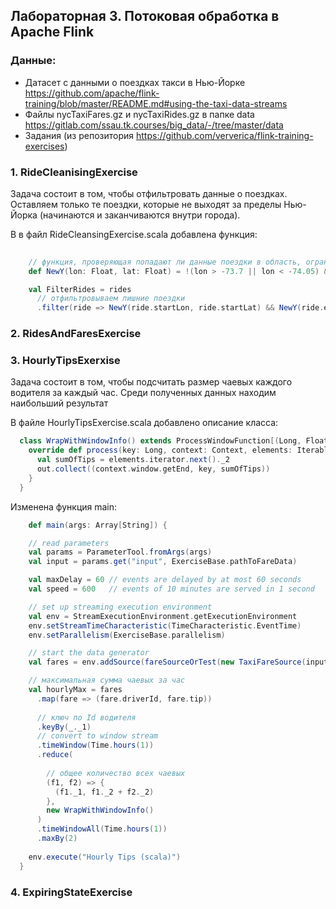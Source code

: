## Лабораторная 3. Потоковая обработка в Apache Flink

### Данные: 
- Датасет с данными о поездках такси в Нью-Йорке https://github.com/apache/flink-training/blob/master/README.md#using-the-taxi-data-streams 
- Файлы nycTaxiFares.gz и nycTaxiRides.gz в папке data https://gitlab.com/ssau.tk.courses/big_data/-/tree/master/data
- Задания (из репозитория https://github.com/ververica/flink-training-exercises)

### 1. RideCleanisingExercise
Задача состоит в том, чтобы отфильтровать данные о поездках.
Оставляем только те поездки, которые не выходят за пределы Нью-Йорка (начинаются и заканчиваются внутри города).

В в файл RideCleansingExercise.scala добавлена функция:

```scala
    
    // функция, проверяющая попадают ли данные поездки в область, ограниченную координатами Нью-Йорка
    def NewY(lon: Float, lat: Float) = !(lon > -73.7 || lon < -74.05) && !(lat > 41.0 || lat < 40.5)

    val FilterRides = rides
      // отфильтровываем лишние поездки 
      .filter(ride => NewY(ride.startLon, ride.startLat) && NewY(ride.endLon, ride.endLat))
```


### 2. RidesAndFaresExercise



### 3. HourlyTipsExerxise
Задача состоит в том, чтобы подсчитать размер чаевых каждого водителя за каждый час. 
Среди полученных данных находим наибольший результат

В файле HourlyTipsExercise.scala добавлено описание класса:

```scala
  class WrapWithWindowInfo() extends ProcessWindowFunction[(Long, Float), (Long, Long, Float), Long, TimeWindow] {
    override def process(key: Long, context: Context, elements: Iterable[(Long, Float)], out: Collector[(Long, Long, Float)]): Unit = {
      val sumOfTips = elements.iterator.next()._2
      out.collect((context.window.getEnd, key, sumOfTips))
    }
  }
```

Изменена функция main:

```scala
    def main(args: Array[String]) {

    // read parameters
    val params = ParameterTool.fromArgs(args)
    val input = params.get("input", ExerciseBase.pathToFareData)

    val maxDelay = 60 // events are delayed by at most 60 seconds
    val speed = 600   // events of 10 minutes are served in 1 second

    // set up streaming execution environment
    val env = StreamExecutionEnvironment.getExecutionEnvironment
    env.setStreamTimeCharacteristic(TimeCharacteristic.EventTime)
    env.setParallelism(ExerciseBase.parallelism)

    // start the data generator
    val fares = env.addSource(fareSourceOrTest(new TaxiFareSource(input, maxDelay, speed)))

    // максимальная сумма чаевых за час
    val hourlyMax = fares
      .map(fare => (fare.driverId, fare.tip))
      
      // ключ по Id водителя
      .keyBy(_._1)
      // convert to window stream
      .timeWindow(Time.hours(1))
      .reduce(
        
        // общее количество всех чаевых
        (f1, f2) => {
          (f1._1, f1._2 + f2._2)
        },
        new WrapWithWindowInfo()
      )
      .timeWindowAll(Time.hours(1))
      .maxBy(2)
        
    env.execute("Hourly Tips (scala)")
  }

```

### 4. ExpiringStateExercise



